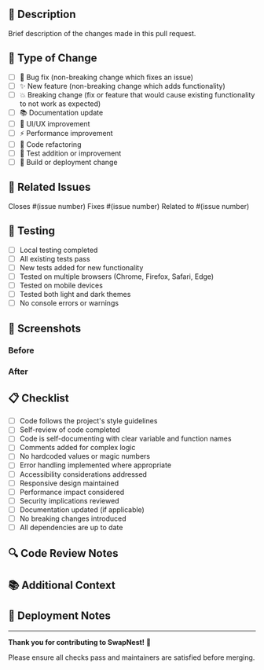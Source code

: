 ## 📝 Description

Brief description of the changes made in this pull request.

## 🔄 Type of Change

- [ ] 🐛 Bug fix (non-breaking change which fixes an issue)
- [ ] ✨ New feature (non-breaking change which adds functionality)
- [ ] 💥 Breaking change (fix or feature that would cause existing functionality to not work as expected)
- [ ] 📚 Documentation update
- [ ] 🎨 UI/UX improvement
- [ ] ⚡ Performance improvement
- [ ] 🔧 Code refactoring
- [ ] 🧪 Test addition or improvement
- [ ] 🚀 Build or deployment change

## 🎯 Related Issues

Closes #(issue number)
Fixes #(issue number)
Related to #(issue number)

## 🧪 Testing

- [ ] Local testing completed
- [ ] All existing tests pass
- [ ] New tests added for new functionality
- [ ] Tested on multiple browsers (Chrome, Firefox, Safari, Edge)
- [ ] Tested on mobile devices
- [ ] Tested both light and dark themes
- [ ] No console errors or warnings

## 📱 Screenshots

### Before
<!-- Add screenshots of the current state -->

### After
<!-- Add screenshots of the new state -->

## 📋 Checklist

- [ ] Code follows the project's style guidelines
- [ ] Self-review of code completed
- [ ] Code is self-documenting with clear variable and function names
- [ ] Comments added for complex logic
- [ ] No hardcoded values or magic numbers
- [ ] Error handling implemented where appropriate
- [ ] Accessibility considerations addressed
- [ ] Responsive design maintained
- [ ] Performance impact considered
- [ ] Security implications reviewed
- [ ] Documentation updated (if applicable)
- [ ] No breaking changes introduced
- [ ] All dependencies are up to date

## 🔍 Code Review Notes

<!-- Any specific areas you'd like reviewers to focus on -->

## 📚 Additional Context

<!-- Any other context, background, or information that reviewers should know -->

## 🚀 Deployment Notes

<!-- Any special considerations for deployment -->

---

**Thank you for contributing to SwapNest!** 🎉

Please ensure all checks pass and maintainers are satisfied before merging.
